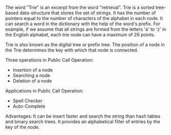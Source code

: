 The word "Trie" is an excerpt from the word "retrieval". Trie is a sorted tree-based data-structure that stores the set of strings. It has the number of pointers equal to the number of characters of the alphabet in each node. It can search a word in the dictionary with the help of the word's prefix. For example, if we assume that all strings are formed from the letters 'a' to 'z' in the English alphabet, each trie node can have a maximum of 26 points.

Trie is also known as the digital tree or prefix tree. The position of a node in the Trie determines the key with which that node is connected.

Three operations in Public Call Operation:
* Insertion of a node
* Searching a node
* Deletion of a node

Applications in Public Call Operation:
* Spell Checker
* Auto-Complete

Advantages:
It can be insert faster and search the string than hash tables and binary search trees.
It provides an alphabetical filter of entries by the key of the node.
